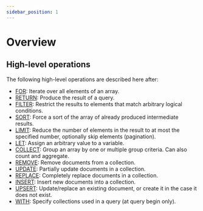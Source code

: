 ```yaml
---
sidebar_position: 1
---
```


# Overview

## High-level operations

The following high-level operations are described here after:

* [FOR](for.md): Iterate over all elements of an array.
* [RETURN](return.md): Produce the result of a query.
* [FILTER](filter.md): Restrict the results to elements that match arbitrary logical conditions.
* [SORT](sort.md): Force a sort of the array of already produced intermediate results.
* [LIMIT](limit.md): Reduce the number of elements in the result to at most the specified number, optionally skip elements (pagination).
* [LET](let.md): Assign an arbitrary value to a variable.
* [COLLECT](collect.md): Group an array by one or multiple group criteria. Can also count and aggregate.
* [REMOVE](remove.md): Remove documents from a collection.
* [UPDATE](update.md): Partially update documents in a collection.
* [REPLACE](replace.md): Completely replace documents in a collection.
* [INSERT](insert.md): Insert new documents into a collection.
* [UPSERT](upsert.md): Update/replace an existing document, or create it in the case it does not exist.
* [WITH](with.md): Specify collections used in a query (at query begin only).
